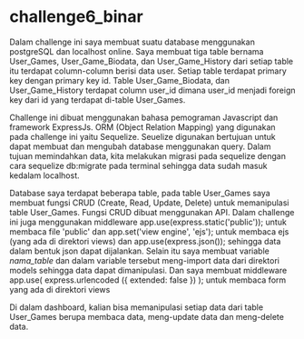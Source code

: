 # challenge6_binar


Dalam challenge ini saya membuat suatu database menggunakan postgreSQL dan localhost online.
Saya membuat tiga table bernama User_Games, User_Game_Biodata, dan User_Game_History dari setiap table itu terdapat column-column berisi data user.
Setiap table terdapat primary key dengan primary key id. Table User_Game_Biodata, dan User_Game_History terdapat column user_id dimana 
user_id menjadi foreign key dari id yang terdapat di-table User_Games.


Challenge ini dibuat menggunakan bahasa pemograman Javascript dan framework ExpressJs. ORM (Object Relation Mapping) yang digunakan pada challenge ini yaitu Sequelize.
Seuelize digunakan bertujuan untuk dapat membuat dan mengubah database menggunakan query. Dalam tujuan memindahkan data, kita melakukan migrasi pada sequelize
dengan cara sequelize db:migrate pada terminal sehingga data sudah masuk kedalam localhost.


Database saya terdapat beberapa table, pada table User_Games saya membuat fungsi CRUD (Create, Read, Update, Delete) untuk memanipulasi table User_Games. Fungsi CRUD
dibuat menggunakan API. Dalam challenge ini juga menggunakan middleware app.use(express.static('public')); untuk membaca file 'public' dan app.set('view engine', 'ejs');
untuk membaca ejs (yang ada di direktori views) dan app.use(express.json()); sehingga data dalam bentuk json dapat dijalankan. Selain itu saya membuat variable
*nama_table* dan dalam variable tersebut meng-import data dari direktori models sehingga data dapat dimanipulasi. Dan saya membuat middleware
app.use( express.urlencoded ({ extended: false }) ); untuk membaca form yang ada di direktori views


Di dalam dashboard, kalian bisa memanipulasi setiap data dari table User_Games berupa membaca data, meng-update data dan meng-delete data.

